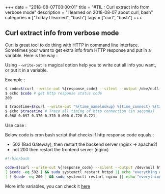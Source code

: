 +++
date = "2018-08-07T00:00:01"
title = "#TIL : Curl extract info from verbose mode"
description = "I learned on 2018-08-07 about curl, bash"
categories = ["Today I learned", "bash"]
tags = ["curl", "bash"]
+++



## Curl extract info from verbose mode

Curl is great tool to do thing with HTTP in command line interface. Sometimes your want to get extra info from HTTP response and put in a variable. Here is the way :

Using `--write-out` is magical option help you to write out all info you want, or put it in a variable.

Example :

```bash
$ code=$(curl --write-out %{response_code} --silent --output /dev/null https://khanhicetea.com)
$ echo $code # get http response status code
200
```

```bash
$ tracetime=$(curl --write-out "%{time_namelookup} %{time_connect} %{time_appconnect} %{time_pretransfer} %{time_redirect} %{time_starttransfer} %{time_total}" --silent --output /dev/null https://khanhicetea.com)
$ echo $tracetime # Trace all timing of http connection (in seconds)
0.068 0.097 0.370 0.370 0.000 0.720 0.721
```

Use case :

Below code is cron bash script that checks if http response code equals :

- 502 (Bad Gateway), then restart the backend server (nginx -> apache2)
- not 200 then restart the frontend server (nginx)

```bash
#!/bin/bash

code=$(curl --write-out %{response_code} --silent --output /dev/null http://example.com)
[ $code -eq 502 ] && sudo systemctl restart httpd || echo "everything works fine"
[ ! $code -eq 200 ] && sudo systemctl restart nginx || echo "everything works fine"
```

More info variables, you can check it [here](https://ec.haxx.se/usingcurl-verbose.html)
